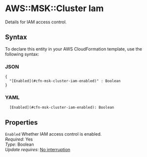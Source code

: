 # AWS::MSK::Cluster Iam<a name="aws-properties-msk-cluster-iam"></a>

Details for IAM access control\.

## Syntax<a name="aws-properties-msk-cluster-iam-syntax"></a>

To declare this entity in your AWS CloudFormation template, use the following syntax:

### JSON<a name="aws-properties-msk-cluster-iam-syntax.json"></a>

```
{
  "[Enabled](#cfn-msk-cluster-iam-enabled)" : Boolean
}
```

### YAML<a name="aws-properties-msk-cluster-iam-syntax.yaml"></a>

```
  [Enabled](#cfn-msk-cluster-iam-enabled): Boolean
```

## Properties<a name="aws-properties-msk-cluster-iam-properties"></a>

`Enabled`  <a name="cfn-msk-cluster-iam-enabled"></a>
Whether IAM access control is enabled\.  
*Required*: Yes  
*Type*: Boolean  
*Update requires*: [No interruption](https://docs.aws.amazon.com/AWSCloudFormation/latest/UserGuide/using-cfn-updating-stacks-update-behaviors.html#update-no-interrupt)
